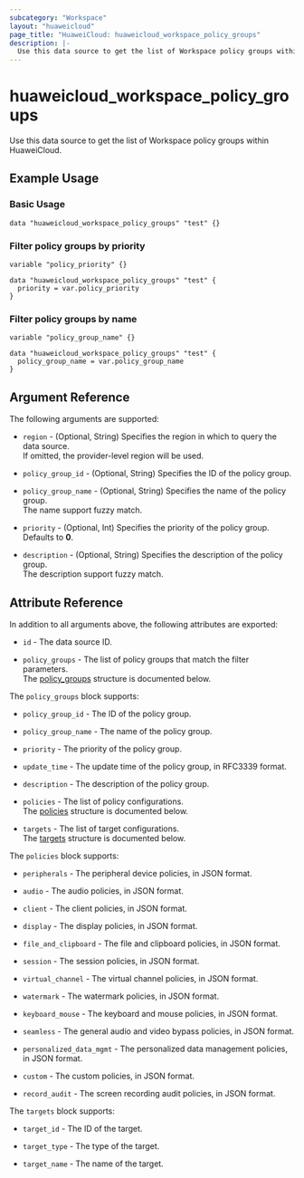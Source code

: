```yaml
---
subcategory: "Workspace"
layout: "huaweicloud"
page_title: "HuaweiCloud: huaweicloud_workspace_policy_groups"
description: |-
  Use this data source to get the list of Workspace policy groups within HuaweiCloud.
---
```


# huaweicloud_workspace_policy_groups

Use this data source to get the list of Workspace policy groups within HuaweiCloud.

## Example Usage

### Basic Usage

```hcl
data "huaweicloud_workspace_policy_groups" "test" {}
```

### Filter policy groups by priority

```hcl
variable "policy_priority" {}

data "huaweicloud_workspace_policy_groups" "test" {
  priority = var.policy_priority
}
```

### Filter policy groups by name

```hcl
variable "policy_group_name" {}

data "huaweicloud_workspace_policy_groups" "test" {
  policy_group_name = var.policy_group_name
}
```

## Argument Reference

The following arguments are supported:

* `region` - (Optional, String) Specifies the region in which to query the data source.  
  If omitted, the provider-level region will be used.

* `policy_group_id` - (Optional, String) Specifies the ID of the policy group.

* `policy_group_name` - (Optional, String) Specifies the name of the policy group.  
  The name support fuzzy match.

* `priority` - (Optional, Int) Specifies the priority of the policy group.  
  Defaults to **0**.

* `description` - (Optional, String) Specifies the description of the policy group.  
  The description support fuzzy match.

## Attribute Reference

In addition to all arguments above, the following attributes are exported:

* `id` - The data source ID.

* `policy_groups` - The list of policy groups that match the filter parameters.  
  The [policy_groups](#workspace_policy_groups_attr) structure is documented below.

<a name="workspace_policy_groups_attr"></a>
The `policy_groups` block supports:

* `policy_group_id` - The ID of the policy group.

* `policy_group_name` - The name of the policy group.

* `priority` - The priority of the policy group.

* `update_time` - The update time of the policy group, in RFC3339 format.

* `description` - The description of the policy group.

* `policies` - The list of policy configurations.  
  The [policies](#workspace_policy_groups_policies) structure is documented below.

* `targets` - The list of target configurations.  
  The [targets](#workspace_policy_groups_targets) structure is documented below.

<a name="workspace_policy_groups_policies"></a>
The `policies` block supports:

* `peripherals` - The peripheral device policies, in JSON format.

* `audio` - The audio policies, in JSON format.

* `client` - The client policies, in JSON format.

* `display` - The display policies, in JSON format.

* `file_and_clipboard` - The file and clipboard policies, in JSON format.

* `session` - The session policies, in JSON format.

* `virtual_channel` - The virtual channel policies, in JSON format.

* `watermark` - The watermark policies, in JSON format.

* `keyboard_mouse` - The keyboard and mouse policies, in JSON format.

* `seamless` - The general audio and video bypass policies, in JSON format.

* `personalized_data_mgmt` - The personalized data management policies, in JSON format.

* `custom` - The custom policies, in JSON format.

* `record_audit` - The screen recording audit policies, in JSON format.

<a name="workspace_policy_groups_targets"></a>
The `targets` block supports:

* `target_id` - The ID of the target.

* `target_type` - The type of the target.

* `target_name` - The name of the target.
